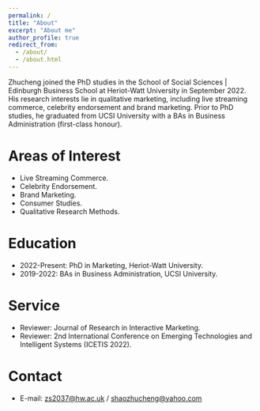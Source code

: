 ```yaml
---
permalink: /
title: "About"
excerpt: "About me"
author_profile: true
redirect_from: 
  - /about/
  - /about.html
---
```


Zhucheng joined the PhD studies in the School of Social Sciences | Edinburgh Business School at Heriot-Watt University in September 2022.
His research interests lie in qualitative marketing, including live streaming commerce, celebrity endorsement and brand marketing.
Prior to PhD studies, he graduated from UCSI University with a BAs in Business Administration (first-class honour).


Areas of Interest
======
- Live Streaming Commerce.
- Celebrity Endorsement.
- Brand Marketing.
- Consumer Studies.
- Qualitative Research Methods.

Education
======
- 2022-Present: PhD in Marketing, Heriot-Watt University.
- 2019-2022: BAs in Business Administration, UCSI University.

Service
======
- Reviewer: Journal of Research in Interactive Marketing.
- Reviewer: 2nd International Conference on Emerging Technologies and Intelligent Systems (ICETIS 2022).


Contact
======
- E-mail: zs2037@hw.ac.uk / shaozhucheng@yahoo.com

